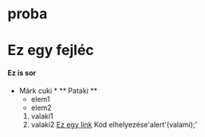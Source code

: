 # proba
# Ez egy fejléc
#### Ez is sor
* Márk cuki * 
** Pataki **
  - elem1
  - elem2
  1. valaki1
  2. valaki2
[Ez egy link]( https://m.zeneszoveg.hu/m_dalszoveg/44116/juhos-maria/csillagok-csillagok---zeneszoveg.html)
Kód elhelyezése'alert'(valami);'
